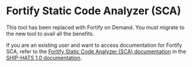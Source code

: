 # Fortify Static Code Analyzer (SCA)

<!--This tool has been replaced with [Fortify on Demand](fod/fod-overview). You must migrate to the new tool to avail all the benefits.  -->

This tool has been replaced with Fortify on Demand. You must migrate to the new tool to avail all the benefits.  


If you are an existing user and want to access documentation for Fortify SCA, refer to the [Fortify Static Code Analyzer (SCA) documentation](https://docs.developer.tech.gov.sg/docs/ship-hats-documentation/#/fortify-overview) in the [SHIP-HATS 1.0 documentation](https://docs.developer.tech.gov.sg/docs/ship-hats-documentation/#/).